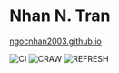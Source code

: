 # Nhan N. Tran

[ngocnhan2003.github.io](https://ngocnhan2003.github.io)

![CI](https://github.com/ngocnhan2003/ngocnhan2003.github.io/workflows/CI/badge.svg)
![CRAW](https://github.com/ngocnhan2003/ngocnhan2003.github.io/workflows/CRAW/badge.svg)
![REFRESH](https://github.com/ngocnhan2003/ngocnhan2003.github.io/workflows/REFRESH/badge.svg)

